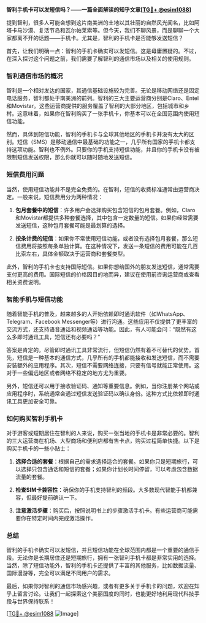 **智利手机卡可以发短信吗？——一篇全面解读的知乎文章[[TG💪+ @esim1088](https://t.me/s/esim1088)]**

提到智利，很多人可能会想到这片南美洲的土地以其壮丽的自然风光闻名，比如阿塔卡马沙漠、复活节岛和瓦尔帕莱索等。但今天，我们不聊风景，而是聊聊一个大家都离不开的话题——手机卡。尤其是，智利的手机卡是否能够发送短信？

首先，让我们明确一点：智利的手机卡确实可以发短信。这是毋庸置疑的。不过，在深入探讨这个问题之前，我们需要了解智利的通信市场以及相关的使用规则。

### 智利通信市场的概况

智利是一个相对发达的国家，其通信基础设施较为完善。无论是移动网络还是固定电话服务，智利都处于南美洲的前列。智利的三大主要运营商分别是Claro、Entel和Movistar。这些运营商提供的服务覆盖了智利的大部分地区，包括城市和乡村。这意味着，如果你在智利购买了一张手机卡，你基本可以在全国范围内使用短信功能。

然而，具体到短信功能，智利的手机卡与全球其他地区的手机卡并没有太大的区别。短信（SMS）是移动通信中最基础的功能之一，几乎所有国家的手机卡都支持这项功能。智利也不例外。只要你的手机支持短信功能，并且你的手机卡没有被限制短信发送权限，那么你就可以随时随地发送短信。

### 短信费用问题

当然，使用短信功能并不是完全免费的。在智利，短信的收费标准通常由运营商决定。一般来说，短信费用分为两种情况：

1. **包月套餐中的短信**：许多用户会选择购买包含短信的包月套餐。例如，Claro和Movistar都提供多种套餐选择，其中包含一定数量的短信。如果你经常需要发送短信，这种包月套餐可能是最划算的选择。
   
2. **按条计费的短信**：如果你不常使用短信功能，或者没有选择包月套餐，那么短信费用将按照每条单独计算。在这种情况下，发送一条短信的费用可能在几百比索左右，具体金额取决于运营商和套餐类型。

此外，智利的手机卡也支持国际短信。如果你想给国外的朋友发送短信，通常需要支付更高的费用。国际短信的价格因目的地而异，建议在使用前咨询运营商或查看相关资费说明。

### 智能手机与短信功能

随着智能手机的普及，越来越多的人开始依赖即时通讯软件（如WhatsApp、Telegram、Facebook Messenger等）进行沟通。这些应用不仅提供了更丰富的交流方式，还支持语音通话和视频通话等功能。因此，有人可能会问：“既然有这么多即时通讯工具，短信还有必要吗？”

答案是肯定的。尽管即时通讯工具非常流行，但短信仍然有着不可替代的优势。首先，短信是一种基本的通信方式，几乎所有的手机都能接收和发送短信，而不需要安装额外的应用程序。其次，短信不需要网络连接，只要有信号就能正常使用。这对于一些偏远地区或者网络不稳定的地方尤为重要。

另外，短信还可以用于接收验证码、通知等重要信息。例如，当你注册某个网站或应用程序时，系统通常会通过短信发送验证码以确认身份。这种方式比依赖即时通讯工具更加安全可靠。

### 如何购买智利手机卡

对于游客或短期居住在智利的人来说，购买一张当地的手机卡是非常必要的。智利的三大运营商在机场、大型商场和便利店都有售卡点，购买过程简单快捷。以下是购买手机卡的一些小贴士：

1. **选择合适的套餐**：根据自己的需求选择适合的套餐。如果你只是短期旅行，可以选择只包含通话和短信的套餐；如果你计划长时间停留，可以考虑包含数据流量的套餐。
   
2. **检查SIM卡兼容性**：确保你的手机支持智利的频段。大多数现代智能手机都兼容，但最好提前确认一下。

3. **注意激活步骤**：购买后，按照说明书上的步骤激活手机卡。有些运营商可能需要你在特定时间内完成激活操作。

### 总结

智利的手机卡确实可以发短信，并且短信功能在全球范围内都是一个重要的通信手段。无论你是长期居住还是短期旅行，拥有一张智利手机卡都是非常实用的选择。当然，除了短信功能外，智利的手机卡还提供了丰富的其他服务，比如数据流量、国际漫游等，完全可以满足不同用户的需求。

最后，如果你对智利的通信市场感兴趣，或者有更多关于手机卡的问题，欢迎在知乎上留言讨论。让我们一起探索这个美丽国度的同时，也能更好地利用现代科技手段与世界保持联系！

[[TG💪+ @esim1088](https://t.me/s/esim1088) ![Image](https://i.postimg.cc/4NQfJmqS/Snipaste-2025-05-13-00-14-12.png)]
